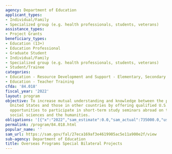 ```yaml
---
agency: Department of Education
applicant_types:
- Individual/Family
- Specialized group (e.g. health professionals, students, veterans)
assistance_types:
- Project Grants
beneficiary_types:
- Education (13+)
- Education Professional
- Graduate Student
- Individual/Family
- Specialized group (e.g. health professionals, students, veterans)
- Student/Trainee
categories:
- Education - Resource Development and Support - Elementary, Secondary Education
- Education - Teacher Training
cfda: '84.018'
fiscal_year: '2022'
layout: program
objective: To increase mutual understanding and knowledge between the people of the
  United States and those in other countries by offering qualified U.S. educators
  opportunities to participate in short-term study seminars abroad on topics in the
  social sciences and the humanities.
obligations: '[{"x":"2022","sam_estimate":0.0,"sam_actual":735000.0,"usa_spending_actual":0.0},{"x":"2023","sam_estimate":750000.0,"sam_actual":0.0,"usa_spending_actual":0.0},{"x":"2024","sam_estimate":750000.0,"sam_actual":0.0,"usa_spending_actual":0.0}]'
permalink: /program/84.018.html
popular_name: ''
sam_url: https://sam.gov/fal/27eca169af3e4619905ac5e11a900e2f/view
sub-agency: Department of Education
title: Overseas Programs Special Bilateral Projects
---
```

